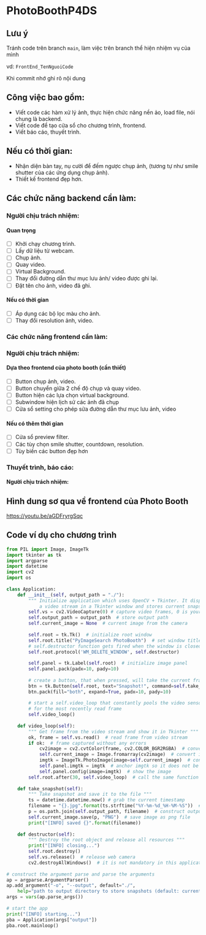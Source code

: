 # PhotoBoothP4DS

## Lưu ý
Tránh code trên branch `main`, làm việc trên branch thể hiện nhiệm vụ của mình

vd: `FrontEnd_TenNguoiCode`

Khi commit nhớ ghi rõ nội dung

## Công việc bao gồm:
* Viết code các hàm xử lý ảnh, thực hiện chức năng nền ảo, load file, nói chung là backend.
* Viết code để tạo cửa sổ cho chương trình, frontend.
* Viết báo cáo, thuyết trình.
## Nếu có thời gian:
* Nhận diện bàn tay, nụ cười để đếm ngược chụp ảnh, (tương tự như smile shutter của các ứng dụng chụp ảnh).
* Thiết kế frontend đẹp hơn.

## Các chức năng backend cần làm:
### Người chịu trách nhiệm: 
#### Quan trọng
- [ ] Khởi chạy chương trình.
- [ ] Lấy dữ liệu từ webcam.
- [ ] Chụp ảnh.
- [ ] Quay video.
- [ ] Virtual Background.
- [ ] Thay đổi đường dẫn thư mục lưu ảnh/ video được ghi lại.
- [ ] Đặt tên cho ảnh, video đã ghi.
#### Nếu có thời gian
- [ ] Áp dụng các bộ lọc màu cho ảnh.
- [ ] Thay đổi resolution ảnh, video.
### Các chức năng frontend cần làm: 
### Người chịu trách nhiệm: 
#### Dựa theo frontend của photo booth (cần thiết)
- [ ] Button chụp ảnh, video.
- [ ] Button chuyển giữa 2 chế độ chụp và quay video.
- [ ] Button hiện các lựa chọn virtual background.
- [ ] Subwindow hiện lịch sử các ảnh đã chụp
- [ ] Cửa sổ setting cho phép sửa đường dẫn thư mục lưu ảnh, video
#### Nếu có thêm thời gian
- [ ] Cửa sổ preview filter.
- [ ] Các tùy chọn smile shutter, countdown, resolution.
- [ ] Tùy biến các button đẹp hơn
### Thuyết trình, báo cáo:
#### Người chịu trách nhiệm: 







## Hình dung sơ qua về frontend của Photo Booth
https://youtu.be/aGDFryrgSqc

## Code ví dụ cho chương trình
```python
from PIL import Image, ImageTk
import tkinter as tk
import argparse
import datetime
import cv2
import os
 
class Application:
    def __init__(self, output_path = "./"):
        """ Initialize application which uses OpenCV + Tkinter. It displays
            a video stream in a Tkinter window and stores current snapshot on disk """
        self.vs = cv2.VideoCapture(0) # capture video frames, 0 is your default video camera
        self.output_path = output_path  # store output path
        self.current_image = None  # current image from the camera
 
        self.root = tk.Tk()  # initialize root window
        self.root.title("PyImageSearch PhotoBooth")  # set window title
        # self.destructor function gets fired when the window is closed
        self.root.protocol('WM_DELETE_WINDOW', self.destructor)
 
        self.panel = tk.Label(self.root)  # initialize image panel
        self.panel.pack(padx=10, pady=10)
 
        # create a button, that when pressed, will take the current frame and save it to file
        btn = tk.Button(self.root, text="Snapshot!", command=self.take_snapshot)
        btn.pack(fill="both", expand=True, padx=10, pady=10)
 
        # start a self.video_loop that constantly pools the video sensor
        # for the most recently read frame
        self.video_loop()
 
    def video_loop(self):
        """ Get frame from the video stream and show it in Tkinter """
        ok, frame = self.vs.read()  # read frame from video stream
        if ok:  # frame captured without any errors
            cv2image = cv2.cvtColor(frame, cv2.COLOR_BGR2RGBA)  # convert colors from BGR to RGBA
            self.current_image = Image.fromarray(cv2image)  # convert image for PIL
            imgtk = ImageTk.PhotoImage(image=self.current_image)  # convert image for tkinter
            self.panel.imgtk = imgtk  # anchor imgtk so it does not be deleted by garbage-collector
            self.panel.config(image=imgtk)  # show the image
        self.root.after(30, self.video_loop)  # call the same function after 30 milliseconds
 
    def take_snapshot(self):
        """ Take snapshot and save it to the file """
        ts = datetime.datetime.now() # grab the current timestamp
        filename = "{}.jpg".format(ts.strftime("%Y-%m-%d_%H-%M-%S"))  # construct filename
        p = os.path.join(self.output_path, filename)  # construct output path
        self.current_image.save(p, "PNG")  # save image as png file
        print("[INFO] saved {}".format(filename))
 
    def destructor(self):
        """ Destroy the root object and release all resources """
        print("[INFO] closing...")
        self.root.destroy()
        self.vs.release()  # release web camera
        cv2.destroyAllWindows()  # it is not mandatory in this application
 
# construct the argument parse and parse the arguments
ap = argparse.ArgumentParser()
ap.add_argument("-o", "--output", default="./",
    help="path to output directory to store snapshots (default: current folder")
args = vars(ap.parse_args())
 
# start the app
print("[INFO] starting...")
pba = Application(args["output"])
pba.root.mainloop()
```
